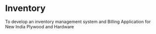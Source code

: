 # Inventory
To develop an inventory management system and Billing Application for New India Plywood and Hardware
